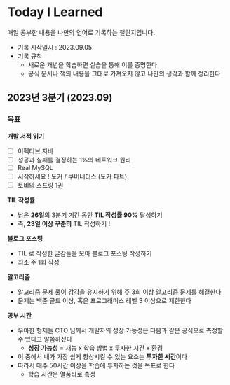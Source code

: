 # Today I Learned
매일 공부한 내용을 나만의 언어로 기록하는 챌린지입니다.

- 기록 시작일시 : 2023.09.05
- 기록 규칙 
  - 새로운 개념을 학습하면 실습을 통해 이를 증명한다
  - 공식 문서나 책의 내용을 그대로 가져오지 않고 나만의 생각과 함께 정리한다

## 2023년 3분기 (2023.09)

### 목표

**개발 서적 읽기**
- [ ] 이펙티브 자바
- [ ] 성공과 실패를 결정하는 1%의 네트워크 원리
- [ ] Real MySQL
- [ ] 시작하세요 ! 도커 / 쿠버네티스 (도커 파트)
- [ ] 토비의 스프링 1권

**TIL 작성률**
- 남은 **26일**의 3분기 기간 동안 **TIL 작성률 90%** 달성하기
- 즉, **23일 이상 꾸준히** TIL 작성하기 !

**블로그 포스팅**
- TIL 로 작성한 글감들을 모아 블로그 포스팅 작성하기
- 최소 주 1회 작성

**알고리즘**
- 알고리즘 문제 풀이 감각을 유지하기 위해 주 3회 이상 알고리즘 문제를 해결한다
- 문제는 백준 골드 이상, 혹은 프로그래머스 레벨 3 이상으로 제한한다

**공부 시간**
- 우아한 형제들 CTO 님께서 개발자의 성장 가능성은 다음과 같은 공식으로 측정할 수 있다고 말씀하셨다
  - **성장 가능성** = 재능 x 학습 방법 x 투자한 시간 x 환경
- 이 중에서 내가 가장 쉽게 향상시킬 수 있는 요소는 **투자한 시간**이다
- 따라서 매주 50시간 이상을 학습에 투자하는 것을 목표로 한다
  - 학습 시간은 열품타로 측정

